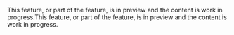 <span data-ttu-id="a70ba-101">This feature, or part of the feature, is in preview and the content is work in progress.</span><span class="sxs-lookup"><span data-stu-id="a70ba-101">This feature, or part of the feature, is in preview and the content is work in progress.</span></span>